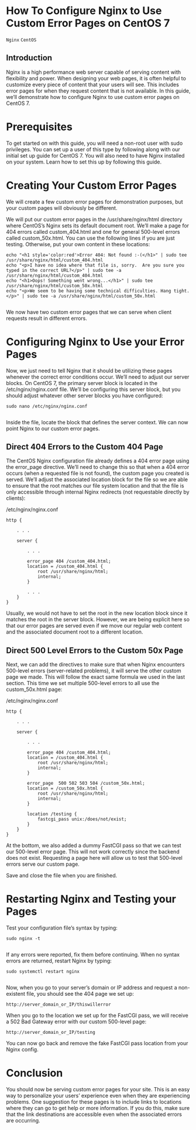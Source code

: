 # How To Configure Nginx to Use Custom Error Pages on CentOS 7

```Nginx``` ```CentOS```

## Introduction


Nginx is a high performance web server capable of serving content with flexibility and power.  When designing your web pages, it is often helpful to customize every piece of content that your users will see.  This includes error pages for when they request content that is not available.  In this guide, we’ll demonstrate how to configure Nginx to use custom error pages on CentOS 7.


# Prerequisites


To get started on with this guide, you will need a non-root user with sudo privileges.  You can set up a user of this type by following along with our initial set up guide for CentOS 7.  You will also need to have Nginx installed on your system.  Learn how to set this up by following this guide.


# Creating Your Custom Error Pages


We will create a few custom error pages for demonstration purposes, but your custom pages will obviously be different.


We will put our custom error pages in the /usr/share/nginx/html directory where CentOS’s Nginx sets its default document root.  We’ll make a page for 404 errors called custom_404.html and one for general 500-level errors called custom_50x.html.  You can use the following lines if you are just testing.  Otherwise, put your own content in these locations:


```
echo "<h1 style='color:red'>Error 404: Not found :-(</h1>" | sudo tee /usr/share/nginx/html/custom_404.html
echo "<p>I have no idea where that file is, sorry.  Are you sure you typed in the correct URL?</p>" | sudo tee -a /usr/share/nginx/html/custom_404.html
echo "<h1>Oops! Something went wrong...</h1>" | sudo tee /usr/share/nginx/html/custom_50x.html
echo "<p>We seem to be having some technical difficulties. Hang tight.</p>" | sudo tee -a /usr/share/nginx/html/custom_50x.html


```


We now have two custom error pages that we can serve when client requests result in different errors.


# Configuring Nginx to Use your Error Pages


Now, we just need to tell Nginx that it should be utilizing these pages whenever the correct error conditions occur.  We’ll need to adjust our server blocks.  On CentOS 7, the primary server block is located in the /etc/nginx/nginx.conf file.  We’ll be configuring this server block, but you should adjust whatever other server blocks you have configured:


```
sudo nano /etc/nginx/nginx.conf


```


Inside the file, locate the block that defines the server context.  We can now point Nginx to our custom error pages.


## Direct 404 Errors to the Custom 404 Page


The CentOS Nginx configuration file already defines a 404 error page using the error_page directive.  We’ll need to change this so that when a 404 error occurs (when a requested file is not found), the custom page you created is served.  We’ll adjust the associated location block for the file so we are able to ensure that the root matches our file system location and that the file is only accessible through internal Nginx redirects (not requestable directly by clients):


/etc/nginx/nginx.conf
```
http {

    . . .

    server {

        . . .

        error_page 404 /custom_404.html;
        location = /custom_404.html {
            root /usr/share/nginx/html;
            internal;
        }

        . . .
    }
}

```


Usually, we would not have to set the root in the new location block since it matches the root in the server block.  However, we are being explicit here so that our error pages are served even if we move our regular web content and the associated document root to a different location.


## Direct 500 Level Errors to the Custom 50x Page


Next, we can add the directives to make sure that when Nginx encounters 500-level errors (server-related problems), it will serve the other custom page we made.  This will follow the exact same formula we used in the last section.  This time we set multiple 500-level errors to all use the custom_50x.html page:


/etc/nginx/nginx.conf
```
http {

    . . .

    server {

        . . .

        error_page 404 /custom_404.html;
        location = /custom_404.html {
            root /usr/share/nginx/html;
            internal;
        }

        error_page  500 502 503 504 /custom_50x.html;
        location = /custom_50x.html {
            root /usr/share/nginx/html;
            internal;
        }

        location /testing {
            fastcgi_pass unix:/does/not/exist;
        }
    }
}

```


At the bottom, we also added a dummy FastCGI pass so that we can test our 500-level error page.  This will not work correctly since the backend does not exist.  Requesting a page here will allow us to test that 500-level errors serve our custom page.


Save and close the file when you are finished.


# Restarting Nginx and Testing your Pages


Test your configuration file’s syntax by typing:


```
sudo nginx -t


```


If any errors were reported, fix them before continuing.  When no syntax errors are returned, restart Nginx by typing:


```
sudo systemctl restart nginx


```


Now, when you go to your server’s domain or IP address and request a non-existent file, you should see the 404 page we set up:


```
http://server_domain_or_IP/thiswillerror

```





When you go to the location we set up for the FastCGI pass, we will receive a 502 Bad Gateway error with our custom 500-level page:


```
http://server_domain_or_IP/testing

```





You can now go back and remove the fake FastCGI pass location from your Nginx config.


# Conclusion


You should now be serving custom error pages for your site.  This is an easy way to personalize your users’ experience even when they are experiencing problems.  One suggestion for these pages is to include links to locations where they can go to get help or more information.  If you do this, make sure that the link destinations are accessible even when the associated errors are occurring.



